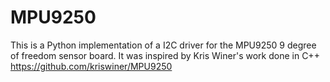 # MPU9250

This is a Python implementation of a I2C driver for the MPU9250 9 degree of freedom sensor board. It was inspired by Kris Winer's work done in C++ https://github.com/kriswiner/MPU9250
